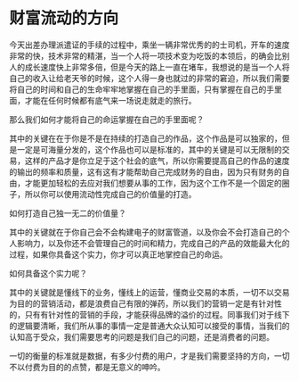# 财富流动的方向

今天出差办理派遣证的手续的过程中，乘坐一辆非常优秀的的士司机，开车的速度非常的快，技术非常的精湛，当一个人将一项技术变为吃饭的本领后，的确会比别人的成长速度快上非常多倍，但是今天的路上一直在堵车，我想说的是当一个人将自己的收入让给老天爷的时候，这个人得一身也就过的非常的窘迫，所以我们需要将自己的时间和自己的生命牢牢地掌握在自己的手里面，只有掌握在自己的手里面，才能在任何时候都有底气来一场说走就走的旅行。

那么我们如何才能将自己的命运掌握在自己的手里面呢？

其中的关键在在于你是不是在持续的打造自己的作品，这个作品是可以独家的，但是一定是可海量分发的，这个作品也可以是标准的，其中的关键是可以无限制的交易，这样的产品才是你立足于这个社会的底气，所以你需要提高自己的作品的速度的输出的频率和质量，这有这有才能帮助自己完成财务的自由，因为只有财务的自由，才能更加轻松的去应对我们想要从事的工作，因为这个工作不是一个固定的圈子，所以你可以使用流动性完成自己的价值量的打造。

如何打造自己独一无二的价值量？

其中的关键就在于你自己会不会构建电子的财富管道，以及你会不会打造自己的个人影响力，以及你还不会管理自己的时间和精力，完成自己的产品的效能最大化的过程，如果你具备这个实力，你才可以真正地掌控自己的命运。

如何具备这个实力呢？

其中的关键就是懂线下的业务，懂线上的运营，懂商业交易的本质，一切不以交易为目的的营销活动，都是浪费自己有限的弹药，所以我们的营销一定是有针对性的，只有有针对性的营销的手段，才能获得品牌的溢价的过程。同事我们对于线下的逻辑要清晰，我们所从事的事情一定是普通大众认知可以接受的事情，当我们的认知高于受众，我们需要思考的问题是我们自己的问题，还是消费者的问题。

一切的衡量的标准就是数据，有多少付费的用户，才是我们需要坚持的方向，一切不以付费为目的的点赞，都是无意义的呻吟。

